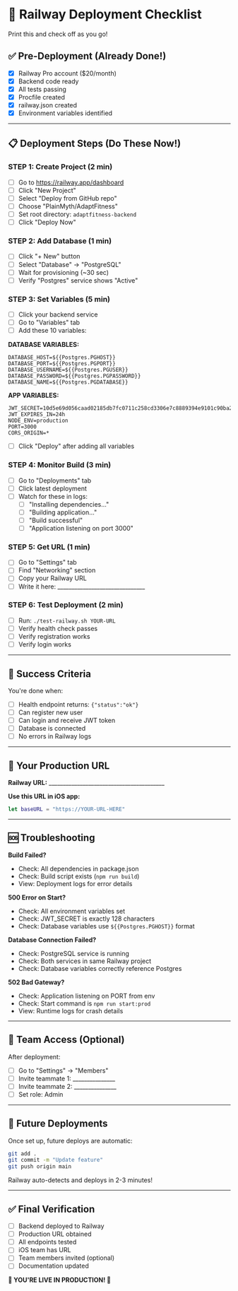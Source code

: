 # 🚀 Railway Deployment Checklist

Print this and check off as you go!

## ✅ Pre-Deployment (Already Done!)
- [x] Railway Pro account ($20/month)
- [x] Backend code ready
- [x] All tests passing
- [x] Procfile created
- [x] railway.json created
- [x] Environment variables identified

---

## 📋 Deployment Steps (Do These Now!)

### STEP 1: Create Project (2 min)
- [ ] Go to https://railway.app/dashboard
- [ ] Click "New Project"
- [ ] Select "Deploy from GitHub repo"
- [ ] Choose "PlainMyth/AdaptFitness"
- [ ] Set root directory: `adaptfitness-backend`
- [ ] Click "Deploy Now"

### STEP 2: Add Database (1 min)
- [ ] Click "+ New" button
- [ ] Select "Database" → "PostgreSQL"
- [ ] Wait for provisioning (~30 sec)
- [ ] Verify "Postgres" service shows "Active"

### STEP 3: Set Variables (5 min)
- [ ] Click your backend service
- [ ] Go to "Variables" tab
- [ ] Add these 10 variables:

**DATABASE VARIABLES:**
```
DATABASE_HOST=${{Postgres.PGHOST}}
DATABASE_PORT=${{Postgres.PGPORT}}
DATABASE_USERNAME=${{Postgres.PGUSER}}
DATABASE_PASSWORD=${{Postgres.PGPASSWORD}}
DATABASE_NAME=${{Postgres.PGDATABASE}}
```

**APP VARIABLES:**
```
JWT_SECRET=10d5e69d056caad02185db7fc0711c258cd3306e7c8889394e9101c90ba2013e600de2d56334327571f06869373531df69ca1e4b9288a0de1ab28ef39e514bb3
JWT_EXPIRES_IN=24h
NODE_ENV=production
PORT=3000
CORS_ORIGIN=*
```

- [ ] Click "Deploy" after adding all variables

### STEP 4: Monitor Build (3 min)
- [ ] Go to "Deployments" tab
- [ ] Click latest deployment
- [ ] Watch for these in logs:
  - [ ] "Installing dependencies..."
  - [ ] "Building application..."
  - [ ] "Build successful"
  - [ ] "Application listening on port 3000"

### STEP 5: Get URL (1 min)
- [ ] Go to "Settings" tab
- [ ] Find "Networking" section
- [ ] Copy your Railway URL
- [ ] Write it here: _______________________________

### STEP 6: Test Deployment (2 min)
- [ ] Run: `./test-railway.sh YOUR-URL`
- [ ] Verify health check passes
- [ ] Verify registration works
- [ ] Verify login works

---

## 🎯 Success Criteria

You're done when:
- [ ] Health endpoint returns: `{"status":"ok"}`
- [ ] Can register new user
- [ ] Can login and receive JWT token
- [ ] Database is connected
- [ ] No errors in Railway logs

---

## 📝 Your Production URL

**Railway URL:** _________________________________________

**Use this URL in iOS app:** 
```swift
let baseURL = "https://YOUR-URL-HERE"
```

---

## 🆘 Troubleshooting

**Build Failed?**
- Check: All dependencies in package.json
- Check: Build script exists (`npm run build`)
- View: Deployment logs for error details

**500 Error on Start?**
- Check: All environment variables set
- Check: JWT_SECRET is exactly 128 characters
- Check: Database variables use `${{Postgres.PGHOST}}` format

**Database Connection Failed?**
- Check: PostgreSQL service is running
- Check: Both services in same Railway project
- Check: Database variables correctly reference Postgres

**502 Bad Gateway?**
- Check: Application listening on PORT from env
- Check: Start command is `npm run start:prod`
- View: Runtime logs for crash details

---

## 👥 Team Access (Optional)

After deployment:
- [ ] Go to "Settings" → "Members"
- [ ] Invite teammate 1: _______________
- [ ] Invite teammate 2: _______________
- [ ] Set role: Admin

---

## 🔄 Future Deployments

Once set up, future deploys are automatic:
```bash
git add .
git commit -m "Update feature"
git push origin main
```
Railway auto-detects and deploys in 2-3 minutes!

---

## ✅ Final Verification

- [ ] Backend deployed to Railway
- [ ] Production URL obtained
- [ ] All endpoints tested
- [ ] iOS team has URL
- [ ] Team members invited (optional)
- [ ] Documentation updated

**🎉 YOU'RE LIVE IN PRODUCTION! 🎉**


